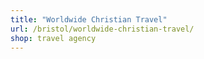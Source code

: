 ```yaml
---
title: "Worldwide Christian Travel"
url: /bristol/worldwide-christian-travel/
shop: travel agency
---
```

